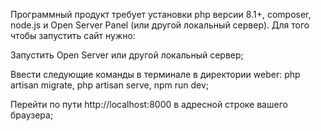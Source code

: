 Программный продукт требует установки php версии 8.1+, composer, node.js и Open Server Panel (или другой локальный сервер). Для того чтобы запустить сайт нужно:

Запустить Open Server или другой локальный сервер;

Ввести следующие команды в терминале в директории weber: php artisan migrate, php artisan serve, npm run dev;

Перейти по пути http://localhost:8000 в адресной строке вашего браузера;

